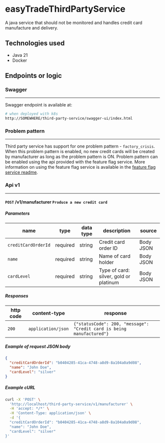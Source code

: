 # easyTradeThirdPartyService

A java service that should not be monitored and handles credit card manufacture and delivery.

## Technologies used

- Java 21
- Docker

## Endpoints or logic

### Swagger

---

Swagger endpoint is available at:

```bash
# when deployed with k8s
http://SOMEWHERE/third-party-service/swagger-ui/index.html
```

### Problem pattern

---

Third party service has support for one problem pattern - `factory_crisis`. When this problem pattern is enabled, no new credit cards will be created by manufacturer as long as the problem pattern is ON. Problem pattern can be enabled using the api provided with the feature flag service. More information on using the feature flag service is available in the [feature flag service readme](./feature-flag-service.md).

### Api v1

---

#### `POST` **/v1/manufacturer** `Produce a new credit card`

##### Parameters

| name                | type     | data type | description                            | source    |
| ------------------- | -------- | --------- | -------------------------------------- | --------- |
| `creditCardOrderId` | required | string    | Credit card order ID                   | Body JSON |
| `name`              | required | string    | Name of card holder                    | Body JSON |
| `cardLevel`         | required | string    | Type of card: silver, gold or platinum | Body JSON |

##### Responses

| http code | content-type       | response                                                              |
| --------- | ------------------ | --------------------------------------------------------------------- |
| `200`     | `application/json` | `{"statusCode": 200, "message": "Credit card is being manufactured"}` |

##### Example of request JSON body

```json
{
  "creditCardOrderId": "b0404285-41ca-4748-a8d9-8a104a0a9d08",
  "name": "John Doe",
  "cardLevel": "silver"
}
```

##### Example cURL

```bash
curl -X 'POST' \
  'http://localhost/third-party-service/v1/manufacturer' \
  -H 'accept: */*' \
  -H 'Content-Type: application/json' \
  -d '{
  "creditCardOrderId": "b0404285-41ca-4748-a8d9-8a104a0a9d08",
  "name": "John Doe",
  "cardLevel": "silver"
}'
```
